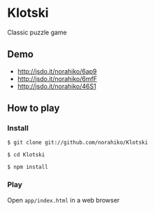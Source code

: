 # Klotski

Classic puzzle game

## Demo

* http://jsdo.it/norahiko/6ap9
* http://jsdo.it/norahiko/6mfF
* http://jsdo.it/norahiko/46S1

## How to play

### Install

```
$ git clone git://github.com/norahiko/Klotski

$ cd Klotski

$ npm install
```

### Play

Open `app/index.html` in a web browser
